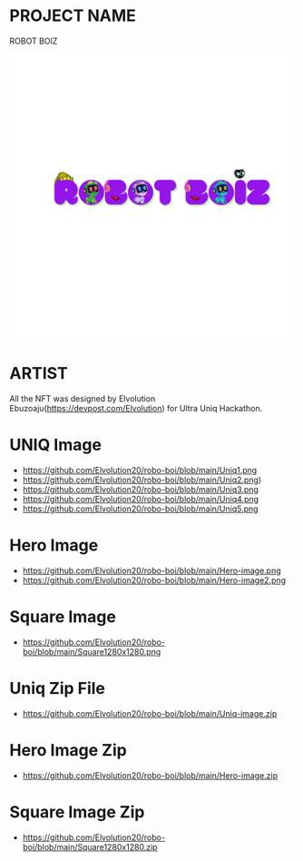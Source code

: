 # PROJECT NAME
ROBOT BOIZ

 ![](https://github.com/Elvolution20/robo-boi/blob/main/logo.png)


 # ARTIST

 All the NFT was designed by Elvolution Ebuzoaju(https://devpost.com/Elvolution) for Ultra Uniq Hackathon.

# UNIQ Image

- https://github.com/Elvolution20/robo-boi/blob/main/Uniq1.png
- https://github.com/Elvolution20/robo-boi/blob/main/Uniq2.png)
- https://github.com/Elvolution20/robo-boi/blob/main/Uniq3.png
- https://github.com/Elvolution20/robo-boi/blob/main/Uniq4.png
- https://github.com/Elvolution20/robo-boi/blob/main/Uniq5.png

# Hero Image

- https://github.com/Elvolution20/robo-boi/blob/main/Hero-image.png
- https://github.com/Elvolution20/robo-boi/blob/main/Hero-image2.png

# Square Image 
 
 - https://github.com/Elvolution20/robo-boi/blob/main/Square1280x1280.png


# Uniq Zip File 

- https://github.com/Elvolution20/robo-boi/blob/main/Uniq-image.zip

# Hero Image Zip

- https://github.com/Elvolution20/robo-boi/blob/main/Hero-image.zip

# Square Image Zip

- https://github.com/Elvolution20/robo-boi/blob/main/Square1280x1280.zip
